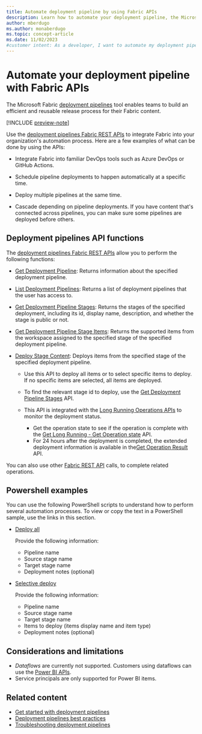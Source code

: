 ```yaml
---
title: Automate deployment pipeline by using Fabric APIs
description: Learn how to automate your deployment pipeline, the Microsoft Fabric Application lifecycle management (ALM) tool, by using Fabric APIs.
author: mberdugo
ms.author: monaberdugo
ms.topic: concept-article
ms.date: 11/02/2023
#customer intent: As a developer, I want to automate my deployment pipeline using Fabric APIs so that I can streamline the release process.
---
```


# Automate your deployment pipeline with Fabric APIs

The Microsoft Fabric [deployment pipelines](intro-to-deployment-pipelines.md) tool enables teams to build an efficient and reusable release process for their Fabric content.

[!INCLUDE [preview-note](../../includes/feature-preview-note.md)]

Use the [deployment pipelines Fabric REST APIs](/rest/api/power-bi/pipelines) to integrate Fabric into your organization's automation process. Here are a few examples of what can be done by using the APIs:

* Integrate Fabric into familiar DevOps tools such as Azure DevOps or GitHub Actions.

* Schedule pipeline deployments to happen automatically at a specific time.

* Deploy multiple pipelines at the same time.

* Cascade depending on pipeline deployments. If you have content that's connected across pipelines, you can make sure some pipelines are deployed before others.

## Deployment pipelines API functions

The [deployment pipelines Fabric REST APIs](/rest/api/fabric/core/deployment-pipelines) allow you to perform the following functions:

* [Get Deployment Pipeline](/rest/api/fabric/core/deployment-pipelines/get-deployment-pipeline): Returns information about the specified deployment pipeline.
* [List Deployment Pipelines](/rest/api/fabric/core/deployment-pipelines/list-deployment-pipelines): Returns a list of deployment pipelines that the user has access to.
* [Get Deployment Pipeline Stages](/rest/api/fabric/core/deployment-pipelines/get-deployment-pipeline-stages): Returns the stages of the specified deployment, including its id, display name, description, and whether the stage is public or not.
* [Get Deployment Pipeline Stage Items](/rest/api/fabric/core/deployment-pipelines/get-deployment-pipeline-stage-items): Returns the supported items from the workspace assigned to the specified stage of the specified deployment pipeline.
* [Deploy Stage Content](/rest/api/fabric/core/deployment-pipelines/deploy-stage-content): Deploys items from the specified stage of the specified deployment pipeline.

  * Use this API to deploy all items or to select specific items to deploy. If no specific items are selected, all items are deployed.
  * To find the relevant stage id to deploy, use the [Get Deployment Pipeline Stages](/rest/api/fabric/core/deployment-pipelines/get-deployment-pipeline-stages) API.
  * This API is integrated with the [Long Running Operations APIs](/rest/api/fabric/core/long-running-operations) to monitor the deployment status.

    * Get the operation state to see if the operation is complete with the [Get Long Running  - Get Operation state](/rest/api/fabric/core/long-running-operations/get-operation-state) API.
    * For 24 hours after the deployment is completed, the extended deployment information is available in the[Get Operation Result](/rest/api/fabric/core/long-running-operations/get-operation-result) API.

You can also use other [Fabric REST API](/rest/api/fabric/) calls, to complete related operations.

## Powershell examples

You can use the following PowerShell scripts to understand how to perform several automation processes. To view or copy the text in a PowerShell sample, use the links in this section.

* [Deploy all](https://microsofteur-my.sharepoint.com/:u:/g/personal/lialezra_microsoft_com/EelWAzYXIkxGgQChiuqE7PYBRYRlFL8mCV93Wx0CsjBTyA?e=h8S89e)

  Provide the following information:

  * Pipeline name
  * Source stage name
  * Target stage name
  * Deployment notes (optional)

* [Selective deploy](https://microsofteur-my.sharepoint.com/:u:/g/personal/lialezra_microsoft_com/EdZ4KzPPEMxGk0abRZ-0uuQBv7O73CSJo0YGgdBJcRiQ8Q?e=MKpMFy)

  Provide the following information:

  * Pipeline name
  * Source stage name
  * Target stage name
  * Items to deploy (items display name and item type)
  * Deployment notes (optional)

## Considerations and limitations

* *Dataflows* are currently not supported. Customers using dataflows can use the [Power BI APIs](./pipeline-automation.md).
* Service principals are only supported for Power BI items.

## Related content

* [Get started with deployment pipelines](get-started-with-deployment-pipelines.md)
* [Deployment pipelines best practices](../best-practices-cicd.md)
* [Troubleshooting deployment pipelines](../troubleshoot-cicd.md)

